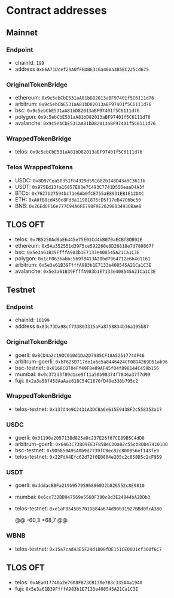 # Contract addresses

## Mainnet

### Endpoint
* chainId: `199`
* address `0x66A71Dcef29A0fFBDBE3c6a460a3B5BC225Cd675`

### OriginalTokenBridge
* ethereum: `0x9c5ebCbE531aA81bD82013aBF97401f5C6111d76`
* arbitrum: `0x9c5ebCbE531aA81bD82013aBF97401f5C6111d76`
* bsc: `0x9c5ebCbE531aA81bD82013aBF97401f5C6111d76`
* polygon: `0x9c5ebCbE531aA81bD82013aBF97401f5C6111d76`
* avalanche: `0x9c5ebCbE531aA81bD82013aBF97401f5C6111d76`

### WrappedTokenBridge
* telos: `0x9c5ebCbE531aA81bD82013aBF97401f5C6111d76`

### Telos WrappedTokens
* USDC: `0x8D97Cea50351Fb4329d591682b148D43a0C3611b`
* USDT: `0x975Ed13fa16857E83e7C493C7741D556eaaD4A3f`
* BTCb: `0x7627b27594bc71e6Ab0fCE755aE8931EB1E12DAC`
* ETH: `0xA0fB8cd450c8Fd3a11901876cD5f17eB47C6bc50`
* BNB: `0x26Ed0F16e777C94A6FE798F9E20298034930Bae8`

## TLOS OFT 
* telos: `0x7B5250Ad9aE6445e75E01Cd4bB070aECBf8DB92E`
* ethereum: `0x5Aa352551d39F5ce592260e0D26818e7d780867f`
* bsc: `0x5e3a61B39FfffA983b1E7133e408545A21Ca1C3E`
* polygon: `0x1cF0636abbc569fB413A20bd7964712e6b4d1161`
* arbitrum: `0x5e3a61B39FfffA983b1E7133e408545A21Ca1C3E`
* avalanche: `0x5e3a61B39FfffA983b1E7133e408545A21Ca1C3E`

## Testnet

### Endpoint
* chainId: `10199`
* address `0x83c73Da98cf733B03315aFa8758834b36a195b87`
### OriginalTokenBridge
* goerli: `0xBCD4a2c19DC010d1Da2D7985CF18A5251774dF46`
* arbitrum-goerli: `0xbF625D717de1a6e5a8446424CF08D4269D51ab96`
* bsc-testnet: `0x8168C0704Ff49F8e89AF45f04f898144C459b156`
* mumbai: `0x0c372d3f89d1ce9f11a50b98374f7846a37f7d99`
* fuji: `0x2a3a50f458AaAae618C54C1670fD49e338b795c2`
### WrappedTokenBridge
* telos-testnet: `0x137d4e9C2431A3DCBa6e615E9438F2c558353a17`
### USDC
* goerli: `0x31190a205713Bd825a0c237E26f67CE89B5C4dD8`
* arbitrum-goerli: `0x6463C73809EE3F85BeCD0a82c55cb808474101D0`
* bsc-testnet: `0x9D5859A95A0b9d7739fCBec82c800B56ef143fe9`
* telos-testnet: `0x22FdA4Efc62d72f0E0804e205c2c858D5c2cF959`

### USDT
* goerli: `0xdddacBBFa219b9579596886032b826552c8E9810` 
* mumbai: `0x6cc732BB947569e5560F380c8d3E24844bA2DDb3`
* telos-testnet: `0xe1aFB545B5701D884a674d90b31927BBd0fcA380`

	@@ -60,3 +68,7 @@

### WBNB
* telos-testnet: `0x15a7cad43E5F24d1B08fDE151CE00D1cf360f6C7`

## TLOS OFT 
* telos: `0xAEa017740a2e7608F873CB130e7B3c335A4a1940`
* fuji: `0x5e3a61B39FfffA983b1E7133e408545A21Ca1C3E`